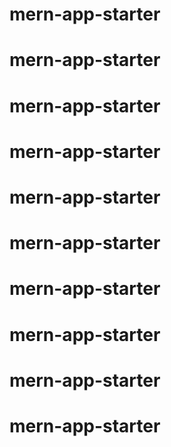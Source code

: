 # mern-app-starter
# mern-app-starter
# mern-app-starter
# mern-app-starter
# mern-app-starter
# mern-app-starter
# mern-app-starter
# mern-app-starter
# mern-app-starter
# mern-app-starter
